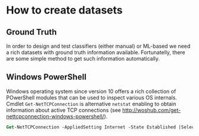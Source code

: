 # How to create datasets

## Ground Truth

In order to design and test classifiers (either manual) or ML-based we need a rich datasets with ground truth information available.
Fortunatelly, there are some simple method to get such information automatically.

## Windows PowerShell

Windows operating system since version 10 offers a rich collection of POwerShell modules that can be used to inspect 
various OS internals. Cmdlet `Get-NetTCPConnection` is alternative `netstat` enabling to obtain information about active TCP connections
(see http://woshub.com/get-nettcpconnection-windows-powershell/).


```ps
Get-NetTCPConnection -AppliedSetting Internet -State Established |Select-Object -Property LocalAddress, LocalPort,RemoteAddress, RemotePort, State,@{name='ProcessName';expression={(Get-Process -Id $_.OwningProcess). Path}},OffloadState,CreationTime |ft
```